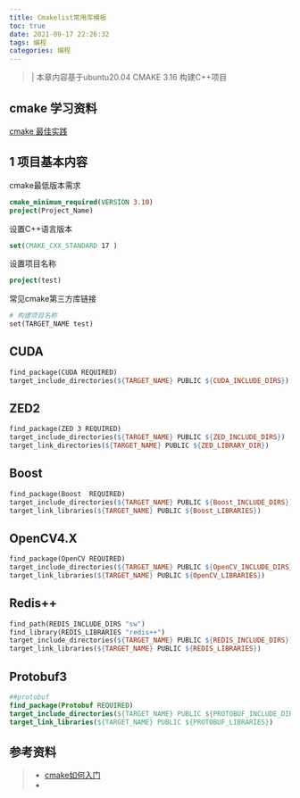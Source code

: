 ```yaml
---
title: Cmakelist常用库模板
toc: true
date: 2021-09-17 22:26:32
tags: 编程
categories: 编程
---
```


>| 本章内容基于ubuntu20.04 CMAKE 3.16 构建C++项目


## cmake 学习资料

[cmake 最佳实践](https://github.com/ttroy50/cmake-examples)

## 1 项目基本内容
cmake最低版本需求
```cmake
cmake_minimum_required(VERSION 3.10)
project(Project_Name)
```

设置C++语言版本
```cmake
set(CMAKE_CXX_STANDARD 17 )
```

设置项目名称
```cmake
project(test)
```

常见cmake第三方库链接

```makefile
# 构建项目名称
set(TARGET_NAME test)
```

## CUDA

```makefile
find_package(CUDA REQUIRED)
target_include_directories(${TARGET_NAME} PUBLIC ${CUDA_INCLUDE_DIRS})
```

## ZED2

```makefile
find_package(ZED 3 REQUIRED)
target_include_directories(${TARGET_NAME} PUBLIC ${ZED_INCLUDE_DIRS})
target_link_directories(${TARGET_NAME} PUBLIC ${ZED_LIBRARY_DIR})
```

## Boost

```makefile
find_package(Boost  REQUIRED)
target_include_directories(${TARGET_NAME} PUBLIC ${Boost_INCLUDE_DIRS})
target_link_libraries(${TARGET_NAME} PUBLIC ${Boost_LIBRARIES})
```

## OpenCV4.X

```makefile
find_package(OpenCV REQUIRED)
target_include_directories(${TARGET_NAME} PUBLIC ${OpenCV_INCLUDE_DIRS})
target_link_libraries(${TARGET_NAME} PUBLIC ${OpenCV_LIBRARIES})
```

## Redis++

```makefile
find_path(REDIS_INCLUDE_DIRS "sw")
find_library(REDIS_LIBRARIES "redis++")
target_include_directories(${TARGET_NAME} PUBLIC ${REDIS_INCLUDE_DIRS})
target_link_libraries(${TARGET_NAME} PUBLIC ${REDIS_LIBRARIES})
```

## Protobuf3

```cmake
##protobuf
find_package(Protobuf REQUIRED)
target_include_directories(${TARGET_NAME} PUBLIC ${PROTOBUF_INCLUDE_DIRS})
target_link_libraries(${TARGET_NAME} PUBLIC ${PROTOBUF_LIBRARIES})
```



## 参考资料
> - [cmake如何入门](https://www.zhihu.com/question/58949190/answer/999701073)
> - []()
